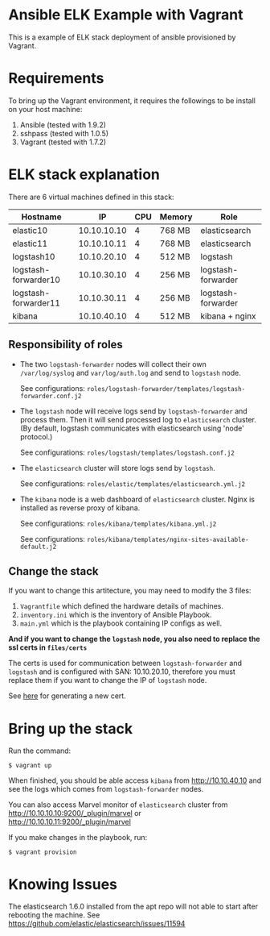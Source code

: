 # Ansible ELK Example with Vagrant

This is a example of ELK stack deployment of ansible provisioned by Vagrant.

# Requirements

To bring up the Vagrant environment, it requires the followings to be install on your host machine:

1. Ansible (tested with 1.9.2)
2. sshpass (tested with 1.0.5)
3. Vagrant (tested with 1.7.2)

# ELK stack explanation

There are 6 virtual machines defined in this stack:

| Hostname | IP | CPU | Memory | Role |
| ---------- | ---------- | ---------- | ---------- | ---------- |
| elastic10  | 10.10.10.10  | 4 | 768 MB | elasticsearch |
| elastic11  | 10.10.10.11  | 4 | 768 MB | elasticsearch |
| logstash10  | 10.10.20.10  | 4 | 512 MB | logstash |
| logstash-forwarder10  | 10.10.30.10  | 4 | 256 MB | logstash-forwarder |
| logstash-forwarder11  | 10.10.30.11  | 4 | 256 MB | logstash-forwarder |
| kibana  | 10.10.40.10  | 4 | 512 MB | kibana + nginx |

## Responsibility of roles

* The two `logstash-forwarder` nodes will collect their own `/var/log/syslog` and `var/log/auth.log` and send to `logstash` node.

    See configurations: `roles/logstash-forwarder/templates/logstash-forwarder.conf.j2`

* The `logstash` node will receive logs send by `logstash-forwarder` and process them. Then it will send processed log to `elasticsearch` cluster. (By default, logstash communicates with elasticsearch using 'node' protocol.)

    See configurations: `roles/logstash/templates/logstash.conf.j2`


* The `elasticsearch` cluster will store logs send by `logstash`.

    See configurations: `roles/elastic/templates/elasticsearch.yml.j2`


* The `kibana` node is a web dashboard of `elasticsearch` cluster. Nginx is installed as reverse proxy of kibana.

    See configurations: `roles/kibana/templates/kibana.yml.j2`

    See configurations: `roles/kibana/templates/nginx-sites-available-default.j2`

## Change the stack

If you want to change this artitecture, you may need to modify the 3 files:

1. `Vagrantfile` which defined the hardware details of machines.
2. `inventory.ini` which is the inventory of Ansible Playbook.
3. `main.yml` which is the playbook containing IP configs as well.

**And if you want to change the `logstash` node, you also need to replace the ssl certs in `files/certs`**

The certs is used for communication between `logstash-forwarder` and `logstash` and is configured with SAN: 10.10.20.10, therefore you must replace them if you want to change the IP of `logstash` node.

See [here](https://www.digitalocean.com/community/tutorials/how-to-install-elasticsearch-logstash-and-kibana-4-on-ubuntu-14-04#generate-ssl-certificates) for generating a new cert.

# Bring up the stack

Run the command:

```shell
$ vagrant up
```

When finished, you should be able access `kibana` from http://10.10.40.10 and see the logs which comes from `logstash-forwarder` nodes.

You can also access Marvel monitor of `elasticsearch` cluster from http://10.10.10.10:9200/_plugin/marvel or http://10.10.10.11:9200/_plugin/marvel

If you make changes in the playbook, run:

```
$ vagrant provision
```

# Knowing Issues

The elasticsearch 1.6.0 installed from the apt repo will not able to start after rebooting the machine. See https://github.com/elastic/elasticsearch/issues/11594



